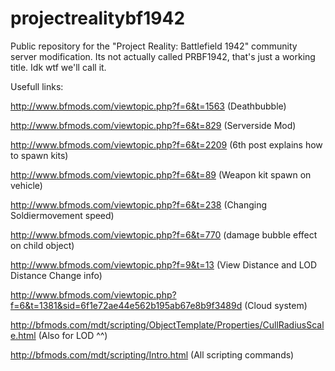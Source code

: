 # projectrealitybf1942
Public repository for the "Project Reality: Battlefield 1942" community server modification. Its not actually called PRBF1942, that's just a working title. Idk wtf we'll call it.


Usefull links:

http://www.bfmods.com/viewtopic.php?f=6&t=1563 (Deathbubble)

http://www.bfmods.com/viewtopic.php?f=6&t=829  (Serverside Mod)

http://www.bfmods.com/viewtopic.php?f=6&t=2209 (6th post explains how to spawn kits)

http://www.bfmods.com/viewtopic.php?f=6&t=89 (Weapon kit spawn on vehicle)

http://www.bfmods.com/viewtopic.php?f=6&t=238 (Changing Soldiermovement speed)

http://www.bfmods.com/viewtopic.php?f=6&t=770 (damage bubble effect on child object)

http://www.bfmods.com/viewtopic.php?f=9&t=13 (View Distance and LOD Distance Change info)

http://www.bfmods.com/viewtopic.php?f=6&t=1381&sid=6f1e72ae44e562b195ab67e8b9f3489d (Cloud system)

http://bfmods.com/mdt/scripting/ObjectTemplate/Properties/CullRadiusScale.html (Also for LOD ^^)

http://bfmods.com/mdt/scripting/Intro.html (All scripting commands)
